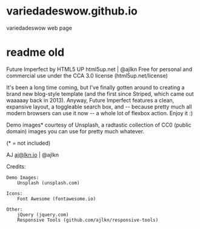 # variedadeswow.github.io
variedadeswow web page

# readme old

Future Imperfect by HTML5 UP
html5up.net | @ajlkn
Free for personal and commercial use under the CCA 3.0 license (html5up.net/license)


It's been a long time coming, but I've finally gotten around to creating a brand new
blog-style template (and the first since Striped, which came out waaaaay back in 2013).
Anyway, Future Imperfect features a clean, expansive layout, a toggleable search box,
and -- because pretty much all modern browsers can use it now -- a whole lot of flexbox
action. Enjoy it :)

Demo images* courtesy of Unsplash, a radtastic collection of CC0 (public domain) images
you can use for pretty much whatever.

(* = not included)

AJ
aj@lkn.io | @ajlkn


Credits:

	Demo Images:
		Unsplash (unsplash.com)

	Icons:
		Font Awesome (fontawesome.io)

	Other:
		jQuery (jquery.com)
		Responsive Tools (github.com/ajlkn/responsive-tools)